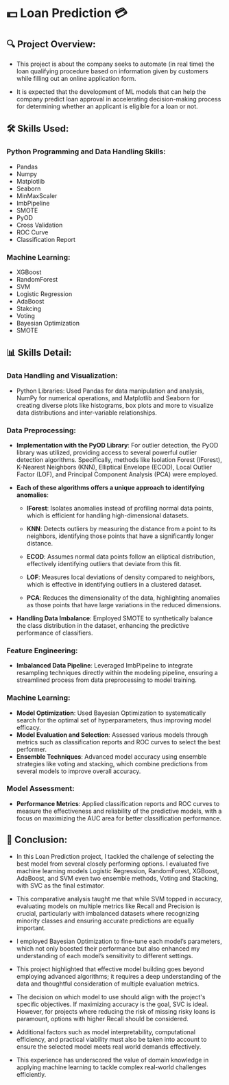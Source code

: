 # 💵 Loan Prediction 💳

## 🔍 Project Overview:
* This project is about the company seeks to automate (in real time) the loan qualifying procedure based on information given by customers while filling out an online application form.
  
* It is expected that the development of ML models that can help the company predict loan approval in accelerating decision-making process for determining whether an applicant is eligible for a loan or not.

## 🛠️ Skills Used:
### Python Programming and Data Handling Skills:
* Pandas
* Numpy
* Matplotlib
* Seaborn
* MinMaxScaler
* ImbPipeline
* SMOTE
* PyOD
* Cross Validation
* ROC Curve
* Classification Report
### Machine Learning:
* XGBoost 
* RandomForest
* SVM
* Logistic Regression
* AdaBoost
* Stakcing
* Voting
* Bayesian Optimization
* SMOTE

## 📊 Skills Detail:
### Data Handling and Visualization:
* Python Libraries: Used Pandas for data manipulation and analysis, NumPy for numerical operations, and Matplotlib and Seaborn for creating diverse plots like histograms, box plots and more  to visualize data distributions and inter-variable relationships.

### Data Preprocessing:  
 - **Implementation with the PyOD Library**: For outlier detection, the PyOD library was utilized, providing access to several powerful outlier detection algorithms. Specifically, methods like Isolation Forest (IForest), K-Nearest Neighbors (KNN), Elliptical Envelope (ECOD), Local Outlier Factor (LOF), and Principal Component Analysis (PCA) were employed.
   
  - **Each of these algorithms offers a unique approach to identifying anomalies**:
    - **IForest**: Isolates anomalies instead of profiling normal data points, which is efficient for handling high-dimensional datasets.
      
    - **KNN**: Detects outliers by measuring the distance from a point to its neighbors, identifying those points that have a significantly longer distance.
     
    - **ECOD**: Assumes normal data points follow an elliptical distribution, effectively identifying outliers that deviate from this fit.
      
    - **LOF**: Measures local deviations of density compared to neighbors, which is effective in identifying outliers in a clustered dataset.
      
    - **PCA**: Reduces the dimensionality of the data, highlighting anomalies as those points that have large variations in the reduced dimensions.

- **Handling Data Imbalance**: Employed SMOTE to synthetically balance the class distribution in the dataset, enhancing the predictive performance of classifiers.

### Feature Engineering:
- **Imbalanced Data Pipeline**: Leveraged ImbPipeline to integrate resampling techniques directly within the modeling pipeline, ensuring a streamlined process from data preprocessing to model training.

### Machine Learning:
- **Model Optimization**: Used Bayesian Optimization to systematically search for the optimal set of hyperparameters, thus improving model efficacy.
- **Model Evaluation and Selection**: Assessed various models through metrics such as classification reports and ROC curves to select the best performer.
- **Ensemble Techniques**: Advanced model accuracy using ensemble strategies like voting and stacking, which combine predictions from several models to improve overall accuracy.

### Model Assessment:
- **Performance Metrics**: Applied classification reports and ROC curves to measure the effectiveness and reliability of the predictive models, with a focus on maximizing the AUC area for better classification performance.

## 🎯 Conclusion:

* In this Loan Prediction project, I tackled the challenge of selecting the best model from several closely performing options. I evaluated five machine learning models Logistic Regression, RandomForest, XGBoost, AdaBoost, and SVM even two ensemble methods, Voting and Stacking, with SVC as the final estimator.
  
* This comparative analysis taught me that while SVM topped in accuracy, evaluating models on multiple metrics like Recall and Precision is crucial, particularly with imbalanced datasets where recognizing minority classes and ensuring accurate predictions are equally important.

* I employed Bayesian Optimization to fine-tune each model’s parameters, which not only boosted their performance but also enhanced my understanding of each model’s sensitivity to different settings.
  
* This project highlighted that effective model building goes beyond employing advanced algorithms; it requires a deep understanding of the data and thoughtful consideration of multiple evaluation metrics.

* The decision on which model to use should align with the project's specific objectives. If maximizing accuracy is the goal, SVC is ideal. However, for projects where reducing the risk of missing risky loans is paramount, options with higher Recall should be considered.
  
* Additional factors such as model interpretability, computational efficiency, and practical viability must also be taken into account to ensure the selected model meets real world demands effectively.

* This experience has underscored the value of domain knowledge in applying machine learning to tackle complex real-world challenges efficiently.
